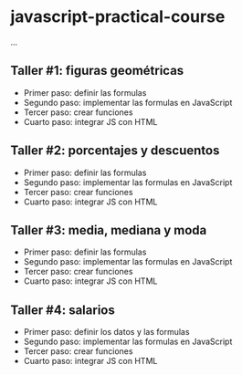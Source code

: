 # javascript-practical-course

...
## Taller #1: figuras geométricas

- Primer paso: definir las formulas
- Segundo paso: implementar las formulas en JavaScript
- Tercer paso: crear funciones
- Cuarto paso: integrar JS con HTML

## Taller #2: porcentajes y descuentos

- Primer paso: definir las formulas
- Segundo paso: implementar las formulas en JavaScript
- Tercer paso: crear funciones
- Cuarto paso: integrar JS con HTML

## Taller #3: media, mediana y moda

- Primer paso: definir las formulas
- Segundo paso: implementar las formulas en JavaScript
- Tercer paso: crear funciones
- Cuarto paso: integrar JS con HTML

## Taller #4: salarios

- Primer paso: definir los datos y las formulas
- Segundo paso: implementar las formulas en JavaScript
- Tercer paso: crear funciones
- Cuarto paso: integrar JS con HTML
